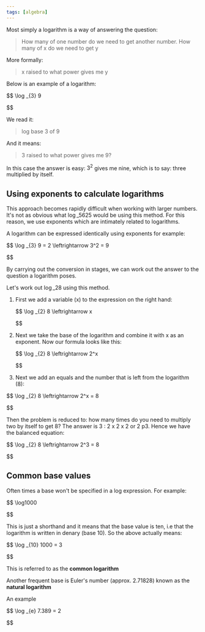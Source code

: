 ```yaml
---
tags: [algebra]
---
```


Most simply a logarithm is a way of answering the question:

> How many of one number do we need to get another number. How many of x do we
> need to get y

More formally:

> x raised to what power gives me y

Below is an example of a logarithm:

$$
\log \_{3} 9


$$

We read it:

> log base 3 of 9

And it means:

> 3 raised to what power gives me 9?

In this case the answer is easy: $3^2$ gives me nine, which is to say: three
multiplied by itself.

## Using exponents to calculate logarithms

This approach becomes rapidly difficult when working with larger numbers. It's
not as obvious what $\log \_{5} 625$ would be using this method. For this
reason, we use exponents which are intimately related to logarithms.

A logarithm can be expressed identically using exponents for example:

$$
\log \_{3} 9 = 2 \leftrightarrow 3^2 = 9


$$

By carrying out the conversion in stages, we can work out the answer to the
question a logarithm poses.

Let's work out $\log \_{2} 8$ using this method.

1. First we add a variable (x) to the expression on the right hand:

   $$
   \log \_{2} 8 \leftrightarrow x


   $$

1. Next we take the base of the logarithm and combine it with x as an exponent.
   Now our formula looks like this:

   $$
   \log \_{2} 8 \leftrightarrow 2^x


   $$

1. Next we add an equals and the number that is left from the logarithm (8):

$$
\log \_{2} 8 \leftrightarrow 2^x = 8


$$

Then the problem is reduced to: how many times do you need to multiply two by
itself to get 8? The answer is 3 : 2 x 2 x 2 or 2 p3. Hence we have the balanced
equation:

$$
\log \_{2} 8 \leftrightarrow 2^3 = 8


$$

## Common base values

Often times a base won't be specified in a log expression. For example:

$$
\log1000


$$

This is just a shorthand and it means that the base value is ten, i.e that the
logarithm is written in denary (base 10). So the above actually means:

$$
\log \_{10} 1000 = 3


$$

This is referred to as the **common logarithm**

Another frequent base is Euler's number (approx. 2.71828) known as the **natural
logarithm**

An example

$$
\log \_{e} 7.389 = 2


$$
